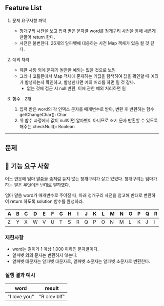 ## Feature List
1. 문제 요구사항 파악
    + 청개구리 사전을 보고 입력 받은 문자열 word를 청개구리 사전을 통해 새롭게 만들어 return 한다.
    + 사전은 불변한다. 26개의 알파벳에 대응하는 사전 Map 객체가 있음 될 것 같다.

2. 예외 처리
    + 제한 사항 외에 문제가 될만한 예외는 없을 것으로 보임
    + 그러나 코틀린에서 Map 객체에 존재하는 키값을 탐색하여 값을 확인할 때 예외가 발생하는지 확인하고, 발생한다면 예외 처리를 하면 될 것 같다.
        + 없는 것에 접근 시 null 반환, 이에 관한 예외 처리하면 됨

3. 함수 - 2개
    1.  입력 받은 word의 각 인덱스 문자를 매개변수로 받아, 변환 후 반환하는 함수 getChangeChar(): Char
    2.  위 함수 과정에서 값이 null이면 알파벳이 아니므로 초기 문자 반환할 수 있도록 해주는 checkNull(): Boolean

---
## 문제

## 🚀 기능 요구 사항

어느 연못에 엄마 말씀을 좀처럼 듣지 않는 청개구리가 살고 있었다. 청개구리는 엄마가 하는 말은 무엇이든 반대로 말하였다.

엄마 말씀 word가 매개변수로 주어질 때, 아래 청개구리 사전을 참고해 반대로 변환하여 return 하도록 solution 함수를 완성하라.

| A | B | C | D | E | F | G | H | I | J | K | L | M | N | O | P | Q | R | S | T | U | V | W | X | Y | Z |
| --- | --- | --- | --- | --- | --- | --- | --- | --- | --- | --- | --- | --- | --- | --- | --- | --- | --- | --- | --- | --- | --- | --- | --- | --- | --- |
| Z | Y | X | W | V | U | T | S | R | Q | P | O | N | M | L | K | J | I | H | G | F | E | D | C | B | A |

### 제한사항

- word는 길이가 1 이상 1,000 이하인 문자열이다.
- 알파벳 외의 문자는 변환하지 않는다.
- 알파벳 대문자는 알파벳 대문자로, 알파벳 소문자는 알파벳 소문자로 변환한다.

### 실행 결과 예시

| word | result |
| --- | --- |
| "I love you" | "R olev blf" |

